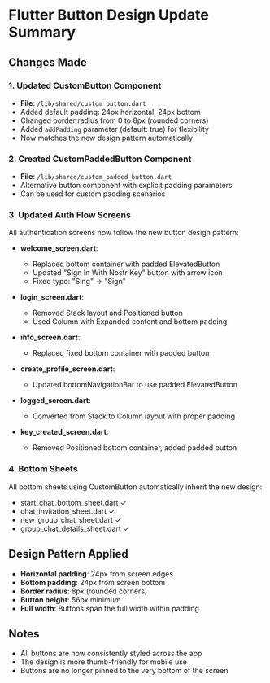 # Flutter Button Design Update Summary

## Changes Made

### 1. Updated CustomButton Component
- **File**: `/lib/shared/custom_button.dart`
- Added default padding: 24px horizontal, 24px bottom
- Changed border radius from 0 to 8px (rounded corners)
- Added `addPadding` parameter (default: true) for flexibility
- Now matches the new design pattern automatically

### 2. Created CustomPaddedButton Component
- **File**: `/lib/shared/custom_padded_button.dart`
- Alternative button component with explicit padding parameters
- Can be used for custom padding scenarios

### 3. Updated Auth Flow Screens
All authentication screens now follow the new button design pattern:

- **welcome_screen.dart**: 
  - Replaced bottom container with padded ElevatedButton
  - Updated "Sign In With Nostr Key" button with arrow icon
  - Fixed typo: "Sing" → "Sign"
  
- **login_screen.dart**: 
  - Removed Stack layout and Positioned button
  - Used Column with Expanded content and bottom padding
  
- **info_screen.dart**: 
  - Replaced fixed bottom container with padded button
  
- **create_profile_screen.dart**: 
  - Updated bottomNavigationBar to use padded ElevatedButton
  
- **logged_screen.dart**: 
  - Converted from Stack to Column layout with proper padding
  
- **key_created_screen.dart**: 
  - Removed Positioned bottom container, added padded button

### 4. Bottom Sheets
All bottom sheets using CustomButton automatically inherit the new design:
- start_chat_bottom_sheet.dart ✓
- chat_invitation_sheet.dart ✓
- new_group_chat_sheet.dart ✓
- group_chat_details_sheet.dart ✓

## Design Pattern Applied
- **Horizontal padding**: 24px from screen edges
- **Bottom padding**: 24px from screen bottom
- **Border radius**: 8px (rounded corners)
- **Button height**: 56px minimum
- **Full width**: Buttons span the full width within padding

## Notes
- All buttons are now consistently styled across the app
- The design is more thumb-friendly for mobile use
- Buttons are no longer pinned to the very bottom of the screen